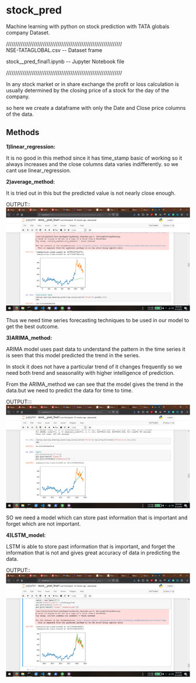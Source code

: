 # stock_pred
Machine  learning with python on stock prediction with TATA globals company Dataset.

///////////////////////////////////////////////////////////////  
NSE-TATAGLOBAL.csv   -- Dataset frame

stock__pred_final1.ipynb  -- Jupyter Notebook file

///////////////////////////////////////////////////////////////

In any stock market or in share exchange the profit or loss calculation is usually determined by the closing price of a stock for the day of the company.

so here we create a dataframe with only the Date and Close price columns of the data.

## Methods
**1)linear_regression:**
           
It is no good in this method since it has time_stamp basic of  working so it always increases and the close columns data varies indifferently. so we cant use linear_regression.
   
**2)average_method:**
   
It is tried out in this but the predicted value is not nearly close enough.
            
            
OUTPUT::
![average_method_out](/images/average_method.png)

    
Thus we need time series forecasting techniques to be used in our model to get the best outcome. 

**3)ARIMA_method:**

ARIMA model uses past data to understand the pattern in the time series it is seen that this model predicted the trend in the series.

In stock it does not have a particular trend of it changes frequently so we need both trend and seasonality with higher intelligence of prediction.

From the ARIMA_method we can see that the model gives the trend in the data.but we need to predict the data for time to time.  
  

OUTPUT:::
![method_out](/images/ARIMA_method.png)


SO we need a model which can store past information that is important and forget which are not important.


**4)LSTM_model:**
  
LSTM is able to store past information that is important, and forget the information that is not and gives great accuracy of data in predicting the data.
  

OUTPUT::     
![LSTM_method_out](/images/LSTM_method.png)
            
             
